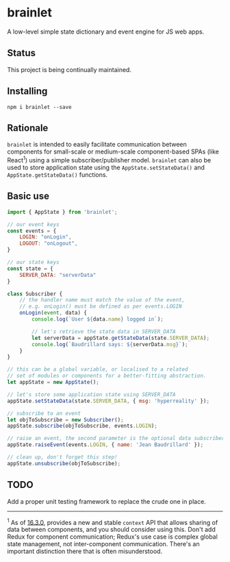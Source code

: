 # brainlet

A low-level simple state dictionary and event engine for JS web apps.

## Status

This project is being continually maintained.

## Installing

`npm i brainlet --save`

## Rationale

`brainlet` is intended to easily facilitate communication between components for small-scale or medium-scale component-based SPAs (like React<sup>1</sup>) using a simple subscriber/publisher model. `brainlet` can also be used to store application state using the `AppState.setStateData()` and `AppState.getStateData()` functions.

## Basic use

```javascript
import { AppState } from 'brainlet';

// our event keys
const events = {
    LOGIN: "onLogin",
    LOGOUT: "onLogout",
}

// our state keys
const state = {
    SERVER_DATA: "serverData"
}

class Subscriber {
    // the handler name must match the value of the event,
    // e.g. onLogin() must be defined as per events.LOGIN
    onLogin(event, data) {
        console.log(`User ${data.name} logged in`);

        // let's retrieve the state data in SERVER_DATA
        let serverData = appState.getStateData(state.SERVER_DATA);
        console.log(`Baudrillard says: ${serverData.msg}`);
    }
}

// this can be a global variable, or localised to a related
// set of modules or components for a better-fitting abstraction.
let appState = new AppState();

// let's store some application state using SERVER_DATA
appState.setStateData(state.SERVER_DATA, { msg: 'hyperreality' });

// subscribe to an event
let objToSubscribe = new Subscriber();
appState.subscribe(objToSubscribe, events.LOGIN);

// raise an event, the second parameter is the optional data subscribers will receive
appState.raiseEvent(events.LOGIN, { name: 'Jean Baudrillard' });

// clean up, don't forget this step!
appState.unsubscribe(objToSubscribe);
```

## TODO

Add a proper unit testing framework to replace the crude one in place.

<hr />

<sup>1</sup> As of [16.3.0](https://reactjs.org/blog/2018/03/29/react-v-16-3.html), provides a new and stable `context` API that allows sharing of data between components, and you should consider using this. Don't add Redux for component communication; Redux's use case is complex global state management, not inter-component communication. There's an important distinction there that is often misunderstood.
